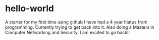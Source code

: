 # hello-world
A starter for my first time using github
I have had a 4 year hiatus from programming. Currently trying to get back into it. Also doing a Masters in Computer Networking and Security. I am excited to go back!!

